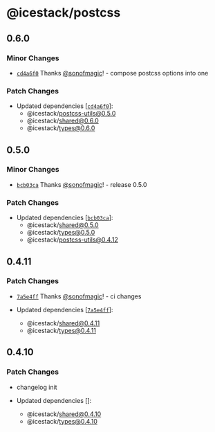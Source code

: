# @icestack/postcss

## 0.6.0

### Minor Changes

- [`cd4a6f0`](https://github.com/sonofmagic/icestack/commit/cd4a6f020fea5164011476f61385322a593f994f) Thanks [@sonofmagic](https://github.com/sonofmagic)! - compose postcss options into one

### Patch Changes

- Updated dependencies [[`cd4a6f0`](https://github.com/sonofmagic/icestack/commit/cd4a6f020fea5164011476f61385322a593f994f)]:
  - @icestack/postcss-utils@0.5.0
  - @icestack/shared@0.6.0
  - @icestack/types@0.6.0

## 0.5.0

### Minor Changes

- [`bcb03ca`](https://github.com/sonofmagic/icestack/commit/bcb03ca5b64672e0467ea047cb8c546a0ad57091) Thanks [@sonofmagic](https://github.com/sonofmagic)! - release 0.5.0

### Patch Changes

- Updated dependencies [[`bcb03ca`](https://github.com/sonofmagic/icestack/commit/bcb03ca5b64672e0467ea047cb8c546a0ad57091)]:
  - @icestack/shared@0.5.0
  - @icestack/types@0.5.0
  - @icestack/postcss-utils@0.4.12

## 0.4.11

### Patch Changes

- [`7a5e4ff`](https://github.com/sonofmagic/icestack/commit/7a5e4ff8f0be55f5377c6c28f11c8badb6f6246a) Thanks [@sonofmagic](https://github.com/sonofmagic)! - ci changes

- Updated dependencies [[`7a5e4ff`](https://github.com/sonofmagic/icestack/commit/7a5e4ff8f0be55f5377c6c28f11c8badb6f6246a)]:
  - @icestack/shared@0.4.11
  - @icestack/types@0.4.11

## 0.4.10

### Patch Changes

- changelog init

- Updated dependencies []:
  - @icestack/shared@0.4.10
  - @icestack/types@0.4.10
